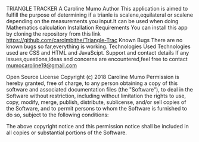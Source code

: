 TRIANGLE TRACKER
A Caroline Mumo
Author
This application is aimed to fulfill the purpose of determining if a trianle is scalene,equilateral or scalene depending on the measurements you input.It can be used when doing Mathematics calculation
Installation Requirements
You can install this app by cloning the repository from this link https://github.com/carolmbithe/Triangle-Trac
Known Bugs
There are no known bugs so far,everything is working.
Technologies Used
Technologies used are CSS and HTML and JavaScipt.
Support and contact details
 If any issues,questions,ideas and concerns are encountered,feel free to contact mumocaroline19@gmail.com

Open Source License
Copyright (c) 2018 Caroline Mumo
Permission is hereby granted, free of charge, to any person obtaining a copy
of this software and associated documentation files (the "Software"), to deal
in the Software without restriction, including without limitation the rights
to use, copy, modify, merge, publish, distribute, sublicense, and/or sell
copies of the Software, and to permit persons to whom the Software is
furnished to do so, subject to the following conditions:

The above copyright notice and this permission notice shall be included in
all copies or substantial portions of the Software.
